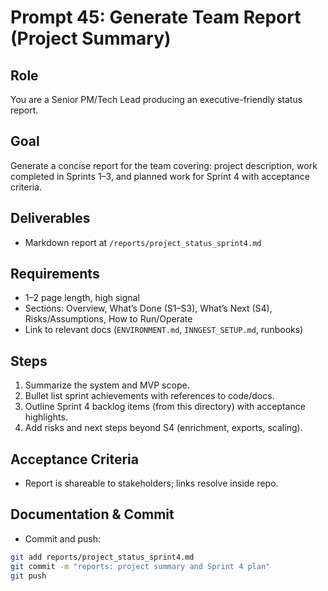 # Prompt 45: Generate Team Report (Project Summary)

## Role

You are a Senior PM/Tech Lead producing an executive-friendly status report.

## Goal

Generate a concise report for the team covering: project description, work completed in Sprints 1–3, and planned work for Sprint 4 with acceptance criteria.

## Deliverables

- Markdown report at `/reports/project_status_sprint4.md`

## Requirements

- 1–2 page length, high signal
- Sections: Overview, What’s Done (S1–S3), What’s Next (S4), Risks/Assumptions, How to Run/Operate
- Link to relevant docs (`ENVIRONMENT.md`, `INNGEST_SETUP.md`, runbooks)

## Steps

1. Summarize the system and MVP scope.
2. Bullet list sprint achievements with references to code/docs.
3. Outline Sprint 4 backlog items (from this directory) with acceptance highlights.
4. Add risks and next steps beyond S4 (enrichment, exports, scaling).

## Acceptance Criteria

- Report is shareable to stakeholders; links resolve inside repo.

## Documentation & Commit

- Commit and push:

```bash
git add reports/project_status_sprint4.md
git commit -m "reports: project summary and Sprint 4 plan"
git push
```
